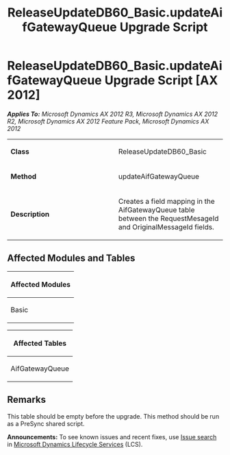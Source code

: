 ﻿---
title: ReleaseUpdateDB60_Basic.updateAifGatewayQueue Upgrade Script
TOCTitle: ReleaseUpdateDB60_Basic.updateAifGatewayQueue Upgrade Script
ms:assetid: 4e5241ec-eec5-e5e2-9673-c19a4d3121d1
ms:mtpsurl: https://msdn.microsoft.com/en-us/library/JJ685463(v=AX.60)
ms:contentKeyID: 49708168
ms.date: 05/18/2015
mtps_version: v=AX.60
---

# ReleaseUpdateDB60\_Basic.updateAifGatewayQueue Upgrade Script [AX 2012]


_**Applies To:** Microsoft Dynamics AX 2012 R3, Microsoft Dynamics AX 2012 R2, Microsoft Dynamics AX 2012 Feature Pack, Microsoft Dynamics AX 2012_

<table>
<colgroup>
<col style="width: 50%" />
<col style="width: 50%" />
</colgroup>
<tbody>
<tr class="odd">
<td><p><strong>Class</strong></p></td>
<td><p>ReleaseUpdateDB60_Basic</p></td>
</tr>
<tr class="even">
<td><p><strong>Method</strong></p></td>
<td><p>updateAifGatewayQueue</p></td>
</tr>
<tr class="odd">
<td><p><strong>Description</strong></p></td>
<td><p>Creates a field mapping in the AifGatewayQueue table between the RequestMesageId and OriginalMessageId fields.</p></td>
</tr>
</tbody>
</table>


## Affected Modules and Tables

<table>
<colgroup>
<col style="width: 100%" />
</colgroup>
<thead>
<tr class="header">
<th><p>Affected Modules</p></th>
</tr>
</thead>
<tbody>
<tr class="odd">
<td><p>Basic</p></td>
</tr>
</tbody>
</table>


<table>
<colgroup>
<col style="width: 100%" />
</colgroup>
<thead>
<tr class="header">
<th><p>Affected Tables</p></th>
</tr>
</thead>
<tbody>
<tr class="odd">
<td><p>AifGatewayQueue</p></td>
</tr>
</tbody>
</table>


## Remarks

This table should be empty before the upgrade. This method should be run as a PreSync shared script.

  
**Announcements:** To see known issues and recent fixes, use [Issue search](http://go.microsoft.com/fwlink/?linkid=389258) in [Microsoft Dynamics Lifecycle Services](http://go.microsoft.com/fwlink/?linkid=306505) (LCS).

